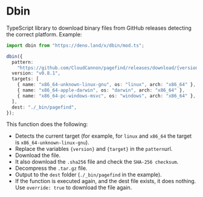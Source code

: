 # Dbin

TypeScript library to download binary files from GitHub releases detecting the
correct platform. Example:

```ts
import dbin from "https://deno.land/x/dbin/mod.ts";

dbin({
  pattern:
    "https://github.com/CloudCannon/pagefind/releases/download/{version}/pagefind-{version}-{target}.tar.gz",
  version: "v0.8.1",
  targets: [
    { name: "x86_64-unknown-linux-gnu", os: "linux", arch: "x86_64" },
    { name: "x86_64-apple-darwin", os: "darwin", arch: "x86_64" },
    { name: "x86_64-pc-windows-msvc", os: "windows", arch: "x86_64" },
  ],
  dest: "./_bin/pagefind",
});
```

This function does the following:

- Detects the current target (for example, for `linux` and `x86_64` the target
  is `x86_64-unknown-linux-gnu`).
- Replace the variables `{version}` and `{target}` in the `pattern`url.
- Download the file.
- It also download the `.sha256` file and check the `SHA-256 checksum`.
- Decompress the `.tar.gz` file.
- Output to the `dest` folder (`./_bin/pagefind` in the example).
- If the function is executed again, and the dest file exists, it does nothing.
  Use `override: true` to download the file again.
